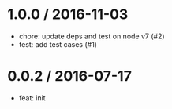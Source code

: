 
1.0.0 / 2016-11-03
==================

  * chore: update deps and test on node v7 (#2)
  * test: add test cases (#1)

0.0.2 / 2016-07-17
==================

  * feat: init
